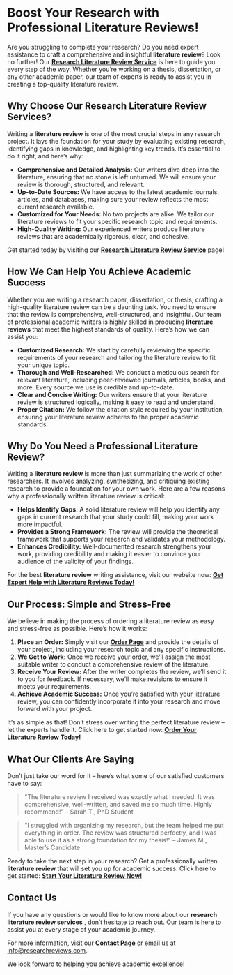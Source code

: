 # Boost Your Research with Professional Literature Reviews!

Are you struggling to complete your research? Do you need expert assistance to craft a comprehensive and insightful **literature review**? Look no further! Our [**Research Literature Review Service**](https://tinyurl.com/topessay?keyword=research+literature+reviews) is here to guide you every step of the way. Whether you’re working on a thesis, dissertation, or any other academic paper, our team of experts is ready to assist you in creating a top-quality literature review.

## Why Choose Our Research Literature Review Services?

Writing a **literature review** is one of the most crucial steps in any research project. It lays the foundation for your study by evaluating existing research, identifying gaps in knowledge, and highlighting key trends. It’s essential to do it right, and here’s why:

- **Comprehensive and Detailed Analysis:** Our writers dive deep into the literature, ensuring that no stone is left unturned. We will ensure your review is thorough, structured, and relevant.
- **Up-to-Date Sources:** We have access to the latest academic journals, articles, and databases, making sure your review reflects the most current research available.
- **Customized for Your Needs:** No two projects are alike. We tailor our literature reviews to fit your specific research topic and requirements.
- **High-Quality Writing:** Our experienced writers produce literature reviews that are academically rigorous, clear, and cohesive.

Get started today by visiting our [**Research Literature Review Service**](https://tinyurl.com/topessay?keyword=research+literature+reviews) page!

## How We Can Help You Achieve Academic Success

Whether you are writing a research paper, dissertation, or thesis, crafting a high-quality literature review can be a daunting task. You need to ensure that the review is comprehensive, well-structured, and insightful. Our team of professional academic writers is highly skilled in producing **literature reviews** that meet the highest standards of quality. Here’s how we can assist you:

- **Customized Research:** We start by carefully reviewing the specific requirements of your research and tailoring the literature review to fit your unique topic.
- **Thorough and Well-Researched:** We conduct a meticulous search for relevant literature, including peer-reviewed journals, articles, books, and more. Every source we use is credible and up-to-date.
- **Clear and Concise Writing:** Our writers ensure that your literature review is structured logically, making it easy to read and understand.
- **Proper Citation:** We follow the citation style required by your institution, ensuring your literature review adheres to the proper academic standards.

## Why Do You Need a Professional Literature Review?

Writing a **literature review** is more than just summarizing the work of other researchers. It involves analyzing, synthesizing, and critiquing existing research to provide a foundation for your own work. Here are a few reasons why a professionally written literature review is critical:

- **Helps Identify Gaps:** A solid literature review will help you identify any gaps in current research that your study could fill, making your work more impactful.
- **Provides a Strong Framework:** The review will provide the theoretical framework that supports your research and validates your methodology.
- **Enhances Credibility:** Well-documented research strengthens your work, providing credibility and making it easier to convince your audience of the validity of your findings.

For the best **literature review** writing assistance, visit our website now: [**Get Expert Help with Literature Reviews Today!**](https://tinyurl.com/topessay?keyword=research+literature+reviews)

## Our Process: Simple and Stress-Free

We believe in making the process of ordering a literature review as easy and stress-free as possible. Here’s how it works:

1. **Place an Order:** Simply visit our [**Order Page**](https://tinyurl.com/topessay?keyword=research+literature+reviews) and provide the details of your project, including your research topic and any specific instructions.
2. **We Get to Work:** Once we receive your order, we’ll assign the most suitable writer to conduct a comprehensive review of the literature.
3. **Receive Your Review:** After the writer completes the review, we’ll send it to you for feedback. If necessary, we’ll make revisions to ensure it meets your requirements.
4. **Achieve Academic Success:** Once you’re satisfied with your literature review, you can confidently incorporate it into your research and move forward with your project.

It’s as simple as that! Don’t stress over writing the perfect literature review – let the experts handle it. Click here to get started now: [**Order Your Literature Review Today!**](https://tinyurl.com/topessay?keyword=research+literature+reviews)

## What Our Clients Are Saying

Don’t just take our word for it – here’s what some of our satisfied customers have to say:

> "The literature review I received was exactly what I needed. It was comprehensive, well-written, and saved me so much time. Highly recommend!" – Sarah T., PhD Student

> "I struggled with organizing my research, but the team helped me put everything in order. The review was structured perfectly, and I was able to use it as a strong foundation for my thesis!" – James M., Master’s Candidate

Ready to take the next step in your research? Get a professionally written **literature review** that will set you up for academic success. Click here to get started: [**Start Your Literature Review Now!**](https://tinyurl.com/topessay?keyword=research+literature+reviews)

## Contact Us

If you have any questions or would like to know more about our **research literature review services** , don’t hesitate to reach out. Our team is here to assist you at every stage of your academic journey.

For more information, visit our [**Contact Page**](https://tinyurl.com/topessay?keyword=research+literature+reviews) or email us at [info@researchreviews.com](mailto:info@researchreviews.com).

We look forward to helping you achieve academic excellence!
